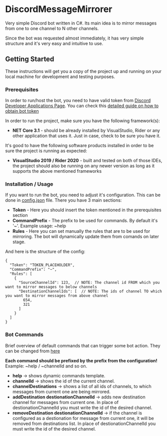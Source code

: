 # DiscordMessageMirrorer
Very simple Discord bot written in C#. Its main idea is to mirror messages from one to one channel to N other channels.

Since the bot was requested almost immediately, it has very simple structure and it's very easy and intuitive to use.

## Getting Started
These instructions will get you a copy of the project up and running on your local machine for development and testing purposes.

### Prerequisites
In order to run/host the bot, you need to have valid token from [Discord Developer Applications Page](https://discord.com/developers/applications). 
You can check this [detailed guide on how to obtain bot token](https://www.writebots.com/discord-bot-token/)

In order to run the project, make sure you have the following framework(s):
* **NET Core 3.1** - should be already installed by VisualStudio, Rider or any other application that uses it. Just in case, check to be sure you have it.

It's good to have the following software products installed in order to be sure the project is running as expected:
* **VisualStudio 2019 / Rider 2020** - built and tested on both of those IDEs, the project should also be running on any newer version as long as it supports the above mentioned frameworks

### Installation / Usage

If you want to run the bot, you need to adjust it's configuration. This can be done in [config.json](MessageMirrorerBot/config.json) file. There you have 3 main sections:

* **Token** - Here you should insert the token mentioned in the prerequisites section
* **CommandPrefix** - The prefix to be used for commands. By default it's '~'. Example usage: ~help
* **Rules** - Here you can set manually the rules that are to be used for mirroring. The bot will dynamically update them from comands on later stage.

And here is the structure of the config:
```
{
  "Token": "TOKEN_PLACEHOLDER", 
  "CommandPrefix": "~",  
  "Rules": [
    {
      "SourceChannelId": 123,  // NOTE: The channel id FROM which you want to mirror messages to below channels
      "DestinationChannelIds": [  // NOTE: The ids of channel TO which you want to mirror messages from above channel
        654,
        321
      ]
    }
  ]
}
```

### Bot Commands
Brief overview of default commands that can trigger some bot action. They can be changed from [here](MessageMirrorerBot/CommandConstants.cs)

**Each command should be prefixed by the prefix from the configuration!**  Example: ~help / ~channelId and so on.

* **help** -> shows dynamic commands template.
* **channelId** ->  shows the id of the current channel.
* **channelDestinations** ->  shows a list of all ids of channels, to which messages from current one are being mirrored.
* **addDestination destionationChannelId** -> adds new destination channel for messages from current one. In place of destionationChannelId you must write the id of the desired channel.
* **removeDestination destionationChannelId** -> if the channel is configured as a destionation for message from current one, it will be removed from destinations list. In place of destionationChannelId you must write the id of the desired channel.

